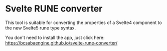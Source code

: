 # Svelte RUNE converter

This tool is suitable for converting the properties of a Svelte4 component to the new Svelte5 rune type syntax.

You don't need to install the app, just click here: https://bcsabaengine.github.io/svelte-rune-converter/
